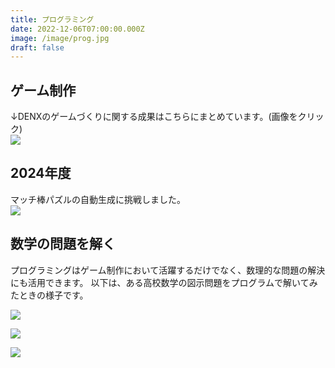 ```yaml
---
title: プログラミング
date: 2022-12-06T07:00:00.000Z
image: /image/prog.jpg
draft: false
---
```

## ゲーム制作

↓DENXのゲームづくりに関する成果はこちらにまとめています。(画像をクリック)  
<a href="https://denx.netlify.app/products/game/">![](/image/game.jpg)</a>  

## 2024年度  

マッチ棒パズルの自動生成に挑戦しました。  
![](/image/Programming_2024_MatchstickQuiz.png)  

## 数学の問題を解く

プログラミングはゲーム制作において活躍するだけでなく、数理的な問題の解決にも活用できます。
以下は、ある高校数学の図示問題をプログラムで解いてみたときの様子です。

![](/image/programing_1.png)

![](/image/programing_2.png)

![](/image/programing_3.png)
